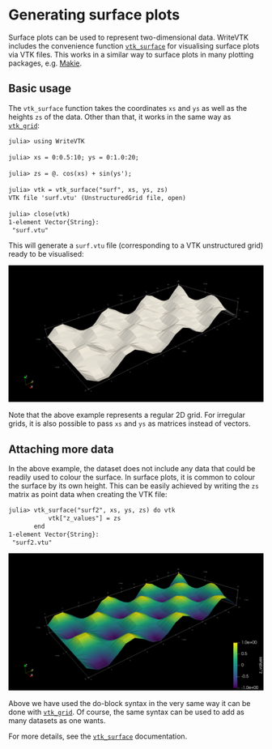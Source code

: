# Generating surface plots

Surface plots can be used to represent two-dimensional data.
WriteVTK includes the convenience function [`vtk_surface`](@ref) for
visualising surface plots via VTK files.
This works in a similar way to surface plots in many plotting packages, e.g.
[Makie](https://makie.juliaplots.org/stable/examples/plotting_functions/surface/).

## Basic usage

The `vtk_surface` function takes the coordinates `xs` and `ys` as well as the
heights `zs` of the data.
Other than that, it works in the same way as [`vtk_grid`](@ref):

```jldoctest surface
julia> using WriteVTK

julia> xs = 0:0.5:10; ys = 0:1.0:20;

julia> zs = @. cos(xs) + sin(ys');

julia> vtk = vtk_surface("surf", xs, ys, zs)
VTK file 'surf.vtu' (UnstructuredGrid file, open)

julia> close(vtk)
1-element Vector{String}:
 "surf.vtu"
```

This will generate a `surf.vtu` file (corresponding to a VTK unstructured grid)
ready to be visualised:

![Visualisation of basic surface plot.](surface_basic.png)

Note that the above example represents a regular 2D grid.
For irregular grids, it is also possible to pass `xs` and `ys` as matrices
instead of vectors.

## Attaching more data

In the above example, the dataset does not include any data that could be
readily used to colour the surface.
In surface plots, it is common to colour the surface by its own height.
This can be easily achieved by writing the `zs` matrix as point data when
creating the VTK file:

```jldoctest surface
julia> vtk_surface("surf2", xs, ys, zs) do vtk
           vtk["z_values"] = zs
       end
1-element Vector{String}:
 "surf2.vtu"
```

![Visualisation of surface plot with colours.](surface_colours.png)

Above we have used the do-block syntax in the very same way it can be done with
[`vtk_grid`](@ref).
Of course, the same syntax can be used to add as many datasets as one wants.

For more details, see the [`vtk_surface`](@ref) documentation.
